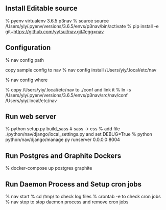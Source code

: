 Install Editable source
-------------------------
 % pyenv virtualenv 3.6.5 p3nav
 % source source /Users/yiy/.pyenv/versions/3.6.5/envs/p3nav/bin/activate
 % pip install -e git+https://github.com/yytsui/nav.git#egg=nav
 
 
 Configuration
 --------------
  % nav config path
  
  copy sample config to nav
  % nav config install /Users/yiy/.local/etc/nav
   
  % nav config where
  
  % copy /Users/yiy/.local/etc/nav to ./conf and link it
  % ln -s  /Users/yiy/.pyenv/versions/3.6.5/envs/p3nav/src/nav/conf /Users/yiy/.local/etc/nav
  
  
 Run web server
 ---------------
  % python setup.py build_sass  # sass -> css
  % add file ./python/nav/django/local_settings.py and set DEBUG=True
  % python python/nav/django/manage.py runserver 0.0.0.0:8004 
  
 Run Postgres and Graphite Dockers
 ----------------------------------
  % docker-compose up postgres  graphite
 

 Run Daemon Process and Setup cron jobs
 -------------------------------------
  % nav start
  % cd /tmp/ to check log files
  % crontab -e to check cron jobs
  % nav stop to stop daemon process and remove cron jobs
  

